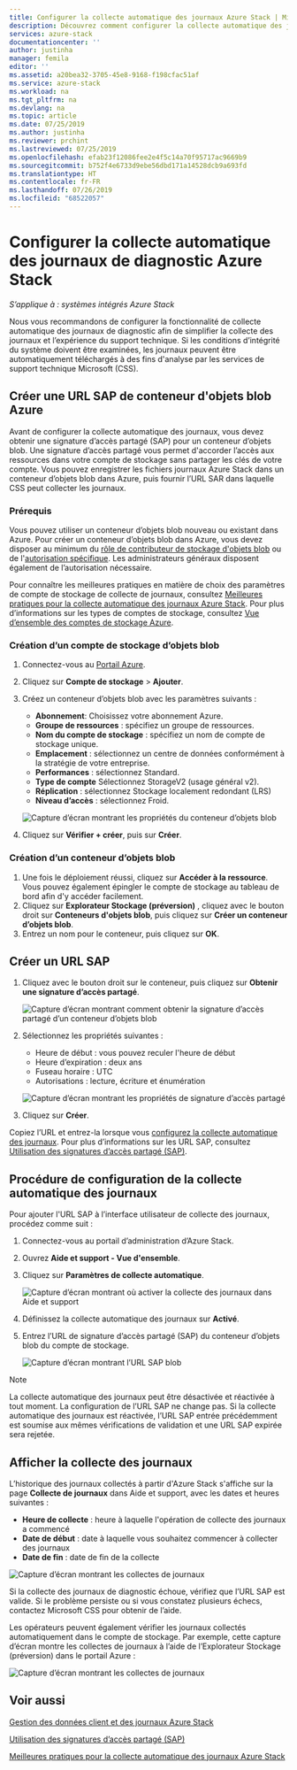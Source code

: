 ```yaml
---
title: Configurer la collecte automatique des journaux Azure Stack | Microsoft Docs
description: Découvrez comment configurer la collecte automatique des journaux dans Azure Stack Aide et support.
services: azure-stack
documentationcenter: ''
author: justinha
manager: femila
editor: ''
ms.assetid: a20bea32-3705-45e8-9168-f198cfac51af
ms.service: azure-stack
ms.workload: na
ms.tgt_pltfrm: na
ms.devlang: na
ms.topic: article
ms.date: 07/25/2019
ms.author: justinha
ms.reviewer: prchint
ms.lastreviewed: 07/25/2019
ms.openlocfilehash: efab23f12086fee2e4f5c14a70f95717ac9669b9
ms.sourcegitcommit: b752f4e6733d9ebe56dbd171a14528dcb9a693fd
ms.translationtype: HT
ms.contentlocale: fr-FR
ms.lasthandoff: 07/26/2019
ms.locfileid: "68522057"
---
```

# <a name="configure-automatic-azure-stack-diagnostic-log-collection"></a>Configurer la collecte automatique des journaux de diagnostic Azure Stack

*S’applique à : systèmes intégrés Azure Stack*

Nous vous recommandons de configurer la fonctionnalité de collecte automatique des journaux de diagnostic afin de simplifier la collecte des journaux et l’expérience du support technique. Si les conditions d’intégrité du système doivent être examinées, les journaux peuvent être automatiquement téléchargés à des fins d'analyse par les services de support technique Microsoft (CSS). 

## <a name="create-an-azure-blob-container-sas-url"></a>Créer une URL SAP de conteneur d'objets blob Azure 

Avant de configurer la collecte automatique des journaux, vous devez obtenir une signature d’accès partagé (SAP) pour un conteneur d’objets blob. Une signature d’accès partagé vous permet d'accorder l’accès aux ressources dans votre compte de stockage sans partager les clés de votre compte. Vous pouvez enregistrer les fichiers journaux Azure Stack dans un conteneur d’objets blob dans Azure, puis fournir l’URL SAR dans laquelle CSS peut collecter les journaux. 

### <a name="prerequisites"></a>Prérequis

Vous pouvez utiliser un conteneur d’objets blob nouveau ou existant dans Azure. Pour créer un conteneur d’objets blob dans Azure, vous devez disposer au minimum du [rôle de contributeur de stockage d'objets blob](https://docs.microsoft.com/azure/role-based-access-control/built-in-roles#storage-blob-data-contributor) ou de l'[autorisation spécifique](https://docs.microsoft.com/rest/api/storageservices/authenticate-with-azure-active-directory#permissions-for-calling-blob-and-queue-data-operations). Les administrateurs généraux disposent également de l’autorisation nécessaire. 

Pour connaître les meilleures pratiques en matière de choix des paramètres de compte de stockage de collecte de journaux, consultez [Meilleures pratiques pour la collecte automatique des journaux Azure Stack](azure-stack-best-practices-automatic-diagnostic-log-collection.md). Pour plus d’informations sur les types de comptes de stockage, consultez [Vue d’ensemble des comptes de stockage Azure](https://docs.microsoft.com/azure/storage/common/storage-account-overview).

### <a name="create-a-blob-storage-account"></a>Création d’un compte de stockage d’objets blob
 
1. Connectez-vous au [Portail Azure](https://portal.azure.com).
1. Cliquez sur **Compte de stockage** > **Ajouter**. 
1. Créez un conteneur d’objets blob avec les paramètres suivants :
   - **Abonnement**: Choisissez votre abonnement Azure.
   - **Groupe de ressources** : spécifiez un groupe de ressources.
   - **Nom du compte de stockage** : spécifiez un nom de compte de stockage unique.
   - **Emplacement** : sélectionnez un centre de données conformément à la stratégie de votre entreprise.
   - **Performances** : sélectionnez Standard.
   - **Type de compte** Sélectionnez StorageV2 (usage général v2). 
   - **Réplication** : sélectionnez Stockage localement redondant (LRS)
   - **Niveau d’accès** : sélectionnez Froid.

   ![Capture d’écran montrant les propriétés du conteneur d’objets blob](media/azure-stack-automatic-log-collection/azure-stack-log-collection-create-storage-account.png)

1. Cliquez sur **Vérifier + créer**, puis sur **Créer**.  

### <a name="create-a-blob-container"></a>Création d’un conteneur d’objets blob 

1. Une fois le déploiement réussi, cliquez sur **Accéder à la ressource**. Vous pouvez également épingler le compte de stockage au tableau de bord afin d'y accéder facilement. 
1. Cliquez sur **Explorateur Stockage (préversion)** , cliquez avec le bouton droit sur **Conteneurs d'objets blob**, puis cliquez sur **Créer un conteneur d’objets blob**. 
1. Entrez un nom pour le conteneur, puis cliquez sur **OK**.

## <a name="create-a-sas-url"></a>Créer un URL SAP

1. Cliquez avec le bouton droit sur le conteneur, puis cliquez sur **Obtenir une signature d’accès partagé**. 
   
   ![Capture d’écran montrant comment obtenir la signature d’accès partagé d’un conteneur d’objets blob](media/azure-stack-automatic-log-collection/get-sas.png)

1. Sélectionnez les propriétés suivantes :
   - Heure de début : vous pouvez reculer l'heure de début 
   - Heure d’expiration : deux ans
   - Fuseau horaire : UTC
   - Autorisations : lecture, écriture et énumération

   ![Capture d’écran montrant les propriétés de signature d’accès partagé](media/azure-stack-automatic-log-collection/sas-properties.png) 

1. Cliquez sur **Créer**.  

Copiez l’URL et entrez-la lorsque vous [configurez la collecte automatique des journaux](azure-stack-configure-automatic-diagnostic-log-collection.md). Pour plus d’informations sur les URL SAP, consultez [Utilisation des signatures d’accès partagé (SAP)](https://docs.microsoft.com/azure/storage/common/storage-dotnet-shared-access-signature-part-1). 


## <a name="steps-to-configure-automatic-log-collection"></a>Procédure de configuration de la collecte automatique des journaux

Pour ajouter l'URL SAP à l’interface utilisateur de collecte des journaux, procédez comme suit : 

1. Connectez-vous au portail d’administration d’Azure Stack.
1. Ouvrez **Aide et support - Vue d'ensemble**.
1. Cliquez sur **Paramètres de collecte automatique**.

   ![Capture d’écran montrant où activer la collecte des journaux dans Aide et support](media/azure-stack-automatic-log-collection/azure-stack-automatic-log-collection.png)

1. Définissez la collecte automatique des journaux sur **Activé**.
1. Entrez l’URL de signature d’accès partagé (SAP) du conteneur d’objets blob du compte de stockage.

   ![Capture d’écran montrant l’URL SAP blob](media/azure-stack-automatic-log-collection/azure-stack-enable-automatic-log-collection.png)

>[!NOTE]
>La collecte automatique des journaux peut être désactivée et réactivée à tout moment. La configuration de l’URL SAP ne change pas. Si la collecte automatique des journaux est réactivée, l’URL SAP entrée précédemment est soumise aux mêmes vérifications de validation et une URL SAP expirée sera rejetée. 


## <a name="view-log-collection"></a>Afficher la collecte des journaux

L’historique des journaux collectés à partir d'Azure Stack s'affiche sur la page **Collecte de journaux** dans Aide et support, avec les dates et heures suivantes :

- **Heure de collecte** : heure à laquelle l'opération de collecte des journaux a commencé 
- **Date de début** : date à laquelle vous souhaitez commencer à collecter des journaux
- **Date de fin** : date de fin de la collecte

![Capture d’écran montrant les collectes de journaux](media/azure-stack-automatic-log-collection/azure-stack-log-collection.png)

Si la collecte des journaux de diagnostic échoue, vérifiez que l’URL SAP est valide. Si le problème persiste ou si vous constatez plusieurs échecs, contactez Microsoft CSS pour obtenir de l’aide. 

Les opérateurs peuvent également vérifier les journaux collectés automatiquement dans le compte de stockage. Par exemple, cette capture d’écran montre les collectes de journaux à l’aide de l’Explorateur Stockage (préversion) dans le portail Azure :

![Capture d’écran montrant les collectes de journaux](media/azure-stack-automatic-log-collection/check-storage-account.png)


## <a name="see-also"></a>Voir aussi

[Gestion des données client et des journaux Azure Stack](https://docs.microsoft.com/azure-stack/operator/azure-stack-data-collection)

[Utilisation des signatures d’accès partagé (SAP)](https://docs.microsoft.com/azure/storage/common/storage-dotnet-shared-access-signature-part-1)

[Meilleures pratiques pour la collecte automatique des journaux Azure Stack](azure-stack-best-practices-automatic-diagnostic-log-collection.md)





